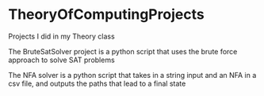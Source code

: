 # TheoryOfComputingProjects
Projects I did in my Theory class

The BruteSatSolver project is a python script that uses the brute force approach to solve SAT problems

The NFA solver is a python script that takes in a string input and an NFA in a csv file, and outputs the paths that lead to a final state
